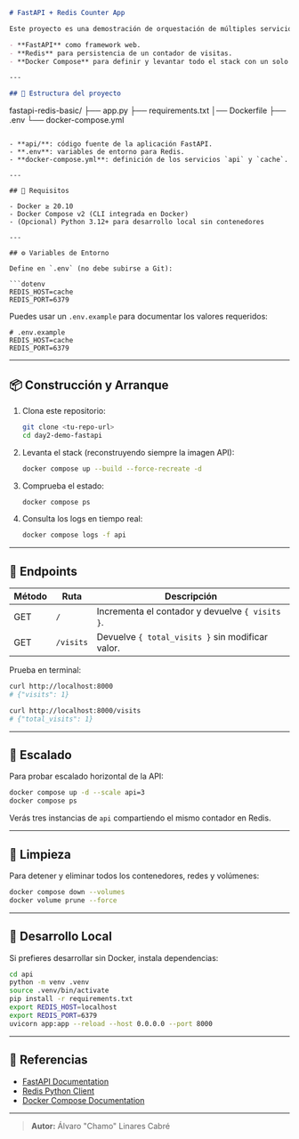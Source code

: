 ```markdown
# FastAPI + Redis Counter App

Este proyecto es una demostración de orquestación de múltiples servicios con Docker Compose, que incluye:

- **FastAPI** como framework web.
- **Redis** para persistencia de un contador de visitas.
- **Docker Compose** para definir y levantar todo el stack con un solo comando.

---

## 📁 Estructura del proyecto

```

fastapi-redis-basic/
├── app.py
├── requirements.txt
│── Dockerfile
├── .env
└── docker-compose.yml

````

- **api/**: código fuente de la aplicación FastAPI.  
- **.env**: variables de entorno para Redis.  
- **docker-compose.yml**: definición de los servicios `api` y `cache`.  

---

## 🚀 Requisitos

- Docker ≥ 20.10  
- Docker Compose v2 (CLI integrada en Docker)  
- (Opcional) Python 3.12+ para desarrollo local sin contenedores  

---

## ⚙️ Variables de Entorno

Define en `.env` (no debe subirse a Git):

```dotenv
REDIS_HOST=cache
REDIS_PORT=6379
````

Puedes usar un `.env.example` para documentar los valores requeridos:

```dotenv
# .env.example
REDIS_HOST=cache
REDIS_PORT=6379
```

---

## 📦 Construcción y Arranque

1. Clona este repositorio:

   ```bash
   git clone <tu-repo-url>
   cd day2-demo-fastapi
   ```

2. Levanta el stack (reconstruyendo siempre la imagen API):

   ```bash
   docker compose up --build --force-recreate -d
   ```

3. Comprueba el estado:

   ```bash
   docker compose ps
   ```

4. Consulta los logs en tiempo real:

   ```bash
   docker compose logs -f api
   ```

---

## 🔗 Endpoints

| Método | Ruta      | Descripción                                      |
| ------ | --------- | ------------------------------------------------ |
| GET    | `/`       | Incrementa el contador y devuelve `{ visits }`.  |
| GET    | `/visits` | Devuelve `{ total_visits }` sin modificar valor. |

Prueba en terminal:

```bash
curl http://localhost:8000
# {"visits": 1}

curl http://localhost:8000/visits
# {"total_visits": 1}
```

---

## 🔄 Escalado

Para probar escalado horizontal de la API:

```bash
docker compose up -d --scale api=3
docker compose ps
```

Verás tres instancias de `api` compartiendo el mismo contador en Redis.

---

## 🧹 Limpieza

Para detener y eliminar todos los contenedores, redes y volúmenes:

```bash
docker compose down --volumes
docker volume prune --force
```

---

## 🔧 Desarrollo Local

Si prefieres desarrollar sin Docker, instala dependencias:

```bash
cd api
python -m venv .venv
source .venv/bin/activate
pip install -r requirements.txt
export REDIS_HOST=localhost
export REDIS_PORT=6379
uvicorn app:app --reload --host 0.0.0.0 --port 8000
```

---

## 📖 Referencias

* [FastAPI Documentation](https://fastapi.tiangolo.com/)
* [Redis Python Client](https://pypi.org/project/redis/)
* [Docker Compose Documentation](https://docs.docker.com/compose/)

---

> **Autor:** Álvaro "Chamo" Linares Cabré

```
```

